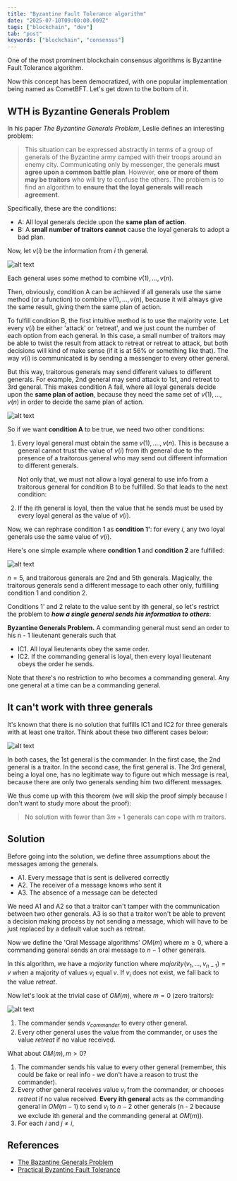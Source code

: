 ```yaml
---
title: "Byzantine Fault Tolerance algorithm"
date: "2025-07-10T09:00:00.009Z"
tags: ["blockchain", "dev"]
tab: "post"
keywords: ["blockchain", "consensus"]
---
```


One of the most prominent blockchain consensus algorithms is Byzantine Fault Tolerance algorithm.

Now this concept has been democratized, with one popular implementation being named as CometBFT. Let's get down to the bottom of it.

## WTH is Byzantine Generals Problem

In his paper _The Byzantine Generals Problem_, Leslie defines an interesting problem: 

> This situation can be expressed abstractly in terms of a group of generals of the Byzantine army camped with their troops around an enemy city. Communicating only by messenger, the generals **must agree upon a common battle plan**. However, **one or more of them may be traitors** who will try to confuse the others. The problem is to find an algorithm to **ensure that the loyal generals will reach agreement**. 

Specifically, these are the conditions:
- A: All loyal generals decide upon the **same plan of action**. 
- B: A **small number of traitors cannot** cause the loyal generals to adopt a bad plan. 

Now, let $v(i)$ be the information from $i$ th general.

![alt text](image.png)

Each general uses some method to combine $v(1), ... , v(n)$.

Then, obviously, condition A can be achieved if all generals use the same method (or a function) to combine $v(1), ... , v(n)$, because it will always give the same result, giving them the same plan of action.

<!-- The goal is to have a group of distributed nodes agree on a value, like the next block or a tx order, even if some nodes are dysfunctional. -->
To fulfill condition B, the first intuitive method is to use the majority vote. Let every $v(i)$ be either 'attack' or 'retreat', and we just count the number of each option from each general. In this case, a small number of traitors may be able to twist the result from attack to retreat or retreat to attack, but both decisions will kind of make sense (if it is at 56% or something like that). The way $v(i)$ is communicated is by sending a messenger to every other general. 

But this way, traitorous generals may send different values to different generals. For example, 2nd general may send attack to 1st, and retreat to 3rd general. This makes condition A fail, where all loyal generals decide upon the **same plan of action**, because they need the same set of $v(1), ..., v(n)$ in order to decide the same plan of action. 

![alt text](image-2.png)

So if we want **condition A** to be true, we need two other conditions:
1. Every loyal general must obtain the same $v(1), ...., v(n)$. This is because a general cannot trust the value of $v(i)$ from ith general due to the presence of a traitorous general who may send out different information to different generals.

    Not only that, we must not allow a loyal general to use info from a traitorous general for condition B to be fulfilled. So that leads to the next condition:

2. If the ith general is loyal, then the value that he sends must be used by every loyal general as the value of $v(i)$.

Now, we can rephrase condition 1 as **condition 1'**: for every _i_, any two loyal generals use the same value of $v(i)$.

Here's one simple example where **condition 1** and **condition 2** are fulfilled:

![alt text](image-1.png)

$n = 5$, and traitorous generals are 2nd and 5th generals. Magically, the traitorous generals send a different message to each other only, fulfilling condition 1 and condition 2.

Conditions 1' and 2 relate to the value sent by ith general, so let's restrict the problem to **_how a single general sends his information to others_**:

**Byzantine Generals Problem.** A commanding general must send an order to his n - 1 lieutenant generals such that 
- IC1. All loyal lieutenants obey the same order. 
- IC2. If the commanding general is loyal, then every loyal lieutenant obeys the order he sends.

Note that there's no restriction to who becomes a commanding general. Any one general at a time can be a commanding general.

## It can't work with three generals

It's known that there is no solution that fulfills IC1 and IC2 for three generals with at least one traitor. Think about these two different cases below:

![alt text](image-4.png)

In both cases, the 1st general is the commander. In the first case, the 2nd general is a traitor. In the second case, the first general is. The 3rd general, being a loyal one, has no legitimate way to figure out which message is real, because there are only two generals sending him two different messages.

We thus come up with this theorem (we will skip the proof simply because I don't want to study more about the proof):

> No solution with fewer than $3m + 1$ generals can cope with $m$ traitors.

## Solution

Before going into the solution, we define three assumptions about the messages among the generals.

- A1. Every message that is sent is delivered correctly
- A2. The receiver of a message knows who sent it
- A3. The absence of a message can be detected

We need A1 and A2 so that a traitor can't tamper with the communication between two other generals. A3 is so that a traitor won't be able to prevent a decision making process by not sending a message, which will have to be just replaced by a default value such as retreat.

Now we define the 'Oral Message algorithms' $OM(m)$ where $m ≥ 0$, where a commanding general sends an oral message to $n - 1$ other generals.

In this algorithm, we have a $majority$ function where $majority(v_1, ..., v_{n-1}) = v$ when a majority of values $v_i$ equal $v$. If $v_i$ does not exist, we fall back to the value $retreat$.

Now let's look at the trivial case of $OM(m)$, where $m = 0$ (zero traitors):

![alt text](image-6.png)

1. The commander sends $v_{commander}$ to every other general.
2. Every other general uses the value from the commander, or uses the value $retreat$ if no value received.

What about $OM(m), m > 0$?

1. The commander sends his value to every other general (remember, this could be fake or real info - we don't have a reason to trust the commander).
2. Every other general receives value $v_i$ from the commander, or chooses $retreat$ if no value received. **Every ith general** acts as the commanding general in $OM(m - 1)$ to send $v_i$ to $n - 2$ other generals (n - 2 because we exclude ith general and the commanding general at $OM(m)$).
3. For each $i$ and $j ≠ i$,  

## References

- [The Bazantine Generals Problem](https://dl.acm.org/doi/pdf/10.1145/357172.357176)
- [Practical Byzantine Fault Tolerance](http://pmg.csail.mit.edu/papers/osdi99.pdf)